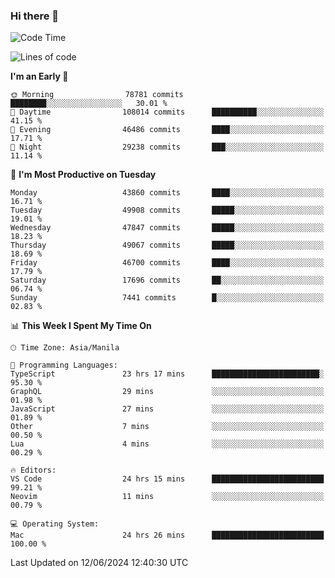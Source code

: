 ### Hi there 👋

<!--START_SECTION:waka-->
![Code Time](http://img.shields.io/badge/Code%20Time-5%2C246%20hrs-blue)

![Lines of code](https://img.shields.io/badge/From%20Hello%20World%20I%27ve%20Written-116.2%20million%20lines%20of%20code-blue)

**I'm an Early 🐤** 

```text
🌞 Morning                78781 commits       ████████░░░░░░░░░░░░░░░░░   30.01 % 
🌆 Daytime                108014 commits      ██████████░░░░░░░░░░░░░░░   41.15 % 
🌃 Evening                46486 commits       ████░░░░░░░░░░░░░░░░░░░░░   17.71 % 
🌙 Night                  29238 commits       ███░░░░░░░░░░░░░░░░░░░░░░   11.14 % 
```
📅 **I'm Most Productive on Tuesday** 

```text
Monday                   43860 commits       ████░░░░░░░░░░░░░░░░░░░░░   16.71 % 
Tuesday                  49908 commits       █████░░░░░░░░░░░░░░░░░░░░   19.01 % 
Wednesday                47847 commits       █████░░░░░░░░░░░░░░░░░░░░   18.23 % 
Thursday                 49067 commits       █████░░░░░░░░░░░░░░░░░░░░   18.69 % 
Friday                   46700 commits       ████░░░░░░░░░░░░░░░░░░░░░   17.79 % 
Saturday                 17696 commits       ██░░░░░░░░░░░░░░░░░░░░░░░   06.74 % 
Sunday                   7441 commits        █░░░░░░░░░░░░░░░░░░░░░░░░   02.83 % 
```


📊 **This Week I Spent My Time On** 

```text
🕑︎ Time Zone: Asia/Manila

💬 Programming Languages: 
TypeScript               23 hrs 17 mins      ████████████████████████░   95.30 % 
GraphQL                  29 mins             ░░░░░░░░░░░░░░░░░░░░░░░░░   01.98 % 
JavaScript               27 mins             ░░░░░░░░░░░░░░░░░░░░░░░░░   01.89 % 
Other                    7 mins              ░░░░░░░░░░░░░░░░░░░░░░░░░   00.50 % 
Lua                      4 mins              ░░░░░░░░░░░░░░░░░░░░░░░░░   00.29 % 

🔥 Editors: 
VS Code                  24 hrs 15 mins      █████████████████████████   99.21 % 
Neovim                   11 mins             ░░░░░░░░░░░░░░░░░░░░░░░░░   00.79 % 

💻 Operating System: 
Mac                      24 hrs 26 mins      █████████████████████████   100.00 % 
```


 Last Updated on 12/06/2024 12:40:30 UTC
<!--END_SECTION:waka-->


<!--
**rad182/rad182** is a ✨ _special_ ✨ repository because its `README.md` (this file) appears on your GitHub profile.

Here are some ideas to get you started:

- 🔭 I’m currently working on ...
- 🌱 I’m currently learning ...
- 👯 I’m looking to collaborate on ...
- 🤔 I’m looking for help with ...
- 💬 Ask me about ...
- 📫 How to reach me: ...
- 😄 Pronouns: ...
- ⚡ Fun fact: ...
-->
